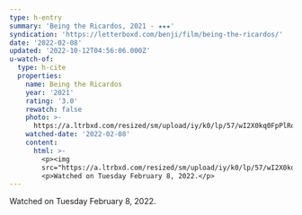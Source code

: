 ```yaml
---
type: h-entry
summary: 'Being the Ricardos, 2021 - ★★★'
syndication: 'https://letterboxd.com/benji/film/being-the-ricardos/'
date: '2022-02-08'
updated: '2022-10-12T04:56:06.000Z'
u-watch-of:
  type: h-cite
  properties:
    name: Being the Ricardos
    year: '2021'
    rating: '3.0'
    rewatch: false
    photo: >-
      https://a.ltrbxd.com/resized/sm/upload/iy/k0/lp/57/wI2X0kq0FpPlRoWaHJxx1fwIWZi-0-600-0-900-crop.jpg?v=7b256a3b86
    watched-date: '2022-02-08'
    content:
      html: >-
        <p><img
        src="https://a.ltrbxd.com/resized/sm/upload/iy/k0/lp/57/wI2X0kq0FpPlRoWaHJxx1fwIWZi-0-600-0-900-crop.jpg?v=7b256a3b86"/></p>
        <p>Watched on Tuesday February 8, 2022.</p>
---
```

Watched on Tuesday February 8, 2022.
